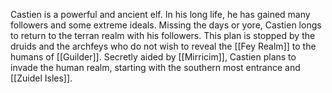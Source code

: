 Castien is a powerful and ancient elf. In his long life, he has gained many followers and some extreme ideals. Missing the days or yore, Castien longs to return to the terran realm with his followers. This plan is stopped by the druids and the archfeys who do not wish to reveal the [[Fey Realm]] to the humans of [[Guilder]]. Secretly aided by [[Mirricim]], Castien plans to invade the human realm, starting with the southern most entrance and [[Zuidel Isles]].